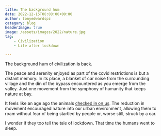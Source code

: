 ```yaml
---
title: The background hum
date: 2022-12-15T00:00:00+00:00
author: tonyedwardspz
category: blog
headerImage: true
image: /assets/images/2022/nature.jpg
tag: 
    - Civilization
    - Life after lockdown

---
```


The background hum of civilization is back.

The peace and serenity enjoyed as part of the covid restrictions is but a distant memory. In its place, a blanket of car noise from the surrounding village and the din of the bypass encountered as you emerge from the valley. Just one movement from the symphony of humanity that keeps nature at bay.

It feels like an age ago the animals [checked in on us](https://www.theguardian.com/world/gallery/2020/apr/22/animals-roaming-streets-coronavirus-lockdown-photos). The reduction in movement encouraged nature into our urban environment, allowing them to roam without fear of being startled by people or, worse still, struck by a car.

I wonder if they too tell the tale of lockdown. That time the humans went to sleep.

